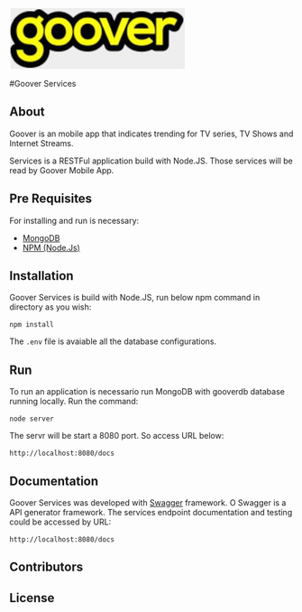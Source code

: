 [![Goover Logo](https://github.com/ederaildo/goover-services/blob/master/goover_logo.jpg?raw=true)](http://www.gooverapp.com/)


#Goover Services

## About

Goover is an mobile app that indicates trending for TV series, TV Shows and Internet Streams.

Services is a RESTFul application build with Node.JS. Those services will be read by Goover Mobile App.

## Pre Requisites

For installing and run is necessary:

* [MongoDB](www.mongodb.org)
* [NPM (Node.Js)](www.npm.org)

## Installation

Goover Services is build with Node.JS, run below npm command in directory as you wish:

```
npm install
```

The `.env` file is avaiable all the database configurations.

## Run

To run an application is necessario run MongoDB with gooverdb database running locally. Run the command:

```
node server
```

The servr will be start a 8080 port. So access URL below:

```
http://localhost:8080/docs
```

## Documentation

Goover Services was developed with [Swagger](www.swagger.io) framework. O Swagger is a API generator framework.
The services endpoint documentation and testing could be accessed by URL:

```
http://localhost:8080/docs
```


## Contributors



## License
